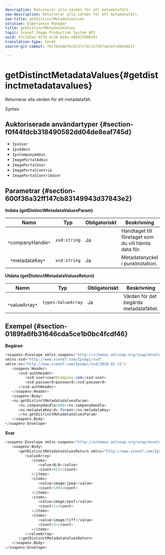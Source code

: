 ```yaml
---
description: Returnerar alla värden för ett metadatafält.
seo-description: Returnerar alla värden för ett metadatafält.
seo-title: getDistinctMetadataValues
solution: Experience Manager
title: getDistinctMetadataValues
topic: Scene7 Image Production System API
uuid: 47c1d3a3-9f33-4c36-828a-e858370997d1
translation-type: tm+mt
source-git-commit: 7bc7b3a86fbcdc57cfdc31745fae3afc06e44b15

---
```



# getDistinctMetadataValues{#getdistinctmetadatavalues}

Returnerar alla värden för ett metadatafält.

Syntax

## Auktoriserade användartyper {#section-f0f44fdcb318490582dd04de8eaf745d}

* `IpsUser`
* `IpsAdmin`
* `IpsCompanyAdmin`
* `ImagePortalAdmin`
* `ImagePortalUser`
* `ImagePortalContrib`
* `ImagePortalContribUser`

## Parametrar {#section-600f36a32ff147cb83149943d37843e2}

**Indata (getDistinctMetadataValuesParam)**

| Namn | Typ | Obligatoriskt | Beskrivning |
|---|---|---|---|
| ` *`companyHandle`*` | `xsd:string` | Ja | Handtaget till företaget som du vill hämta data för. |
| ` *`metadataKey`*` | `xsd:string` | Ja | Metadatanyckel i punktnotation. |

**Utdata (getDistinctMetadataValuesReturn)**

| Namn | Typ | Obligatoriskt | Beskrivning |
|---|---|---|---|
| ` *`valueArray`*` | `types:ValueArray` | Ja | Värden för det begärda metadatafältet. |

## Exempel {#section-0189fa6fb31646cda5ce1b0bc4fcdf46}

**Begäran**

```java
<soapenv:Envelope xmlns:soapenv="http://schemas.xmlsoap.org/soap/envelope/"
xmlns:xsd="http://www.scene7.com/IpsApi/xsd"
xmlns:ns="http://www.scene7.com/IpsApi/xsd/2010-01-31">
   <soapenv:Header>
      <xsd:authHeader>
         <xsd:user>user@company.com</xsd:user>
         <xsd:password>password</xsd:password>
      </xsd:authHeader>
   </soapenv:Header>
   <soapenv:Body>
   <ns:getDistinctMetadataValuesParam>
      <ns:companyHandle>680</ns:companyHandle>
      <ns:metadataKey>dc.format</ns:metadataKey>
      </ns:getDistinctMetadataValuesParam>
   </soapenv:Body>
</soapenv:Envelope>
```

**Svar**

```java
<soapenv:Envelope xmlns:soapenv="http://schemas.xmlsoap.org/soap/envelope/">
   <soapenv:Body>
      <getDistinctMetadataValuesReturn xmlns="http://www.scene7.com/IpsApi/xsd/2010-01-31">
         <valueArray>
            <items>
               <value>N/A</value>
               <count>412</count>
            </items>
            <items>
               <value>image/jpeg</value>
               <count>189</count>
            </items>
            <items>
               <value>image/epsf</value>
               <count>1</count>
            </items>
            <items>
               <value>image/tiff</value>
               <count>3</count>
            </items>
         </valueArray>
      </getDistinctMetadataValuesReturn>
   </soapenv:Body>
</soapenv:Envelope>
```

